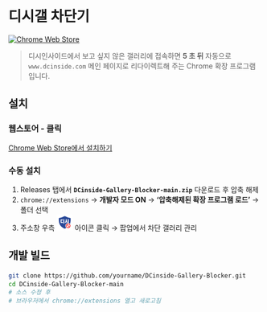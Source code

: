 # 디시갤 차단기

[![Chrome Web Store](https://img.shields.io/chrome-web-store/v/gfibaeldbchmlopmcpdeklbfplcdgapf?label=Chrome%20Web%20Store)](https://chrome.google.com/webstore/detail/gfibaeldbchmlopmcpdeklbfplcdgapf)

> 디시인사이드에서 보고 싶지 않은 갤러리에 접속하면 **5 초 뒤** 자동으로 `www.dcinside.com` 메인 페이지로 리다이렉트해 주는 Chrome 확장 프로그램입니다.

## 설치
### 웹스토어 - 클릭
[Chrome Web Store에서 설치하기](https://chrome.google.com/webstore/detail/gfibaeldbchmlopmcpdeklbfplcdgapf)

### 수동 설치
1. Releases 탭에서 **`DCinside-Gallery-Blocker-main.zip`** 다운로드 후 압축 해제  
2. `chrome://extensions` → **개발자 모드 ON** → **‘압축해제된 확장 프로그램 로드’** → 폴더 선택  
3. 주소창 우측 ![icon](icons/32.png) 아이콘 클릭 → 팝업에서 차단 갤러리 관리

## 개발 빌드
```bash
git clone https://github.com/yourname/DCinside-Gallery-Blocker.git
cd DCinside-Gallery-Blocker-main
# 소스 수정 후
# 브라우저에서 chrome://extensions 열고 새로고침
